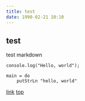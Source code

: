 ```yaml
---
title: test
date: 1990-02-21 10:10
---
```


## test

test markdown

```.javascript
console.log("Hello, world");
```

```.haskell
main = do
    putStrLn "hello, world"
```

[link](/post/test/)
[top](/)
